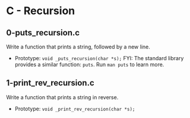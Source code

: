 # C - Recursion

## 0-puts_recursion.c
Write a function that prints a string, followed by a new line.
* Prototype: `void _puts_recursion(char *s);`
FYI: The standard library provides a similar function: `puts`. Run `man puts` to learn more.

## 1-print_rev_recursion.c
Write a function that prints a string in reverse.
* Prototype: `void _print_rev_recursion(char *s);` 

